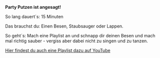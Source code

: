**Party Putzen ist angesagt!**

So lang dauert´s: 15 Minuten

Das brauchst du: Einen Besen, Staubsauger oder Lappen.

So geht´s: Mach eine Playlist an und schnapp dir deinen Besen und mach mal richtig sauber - vergiss aber dabei nicht zu singen und zu tanzen.

[Hier findest du auch eine Playlist dazu auf YouTube](https://www.youtube.com/watch?v=egtI2xqg75E&list=PLg-CkPcW6wo1sppDR86R4pb5EQhEB18k6)


